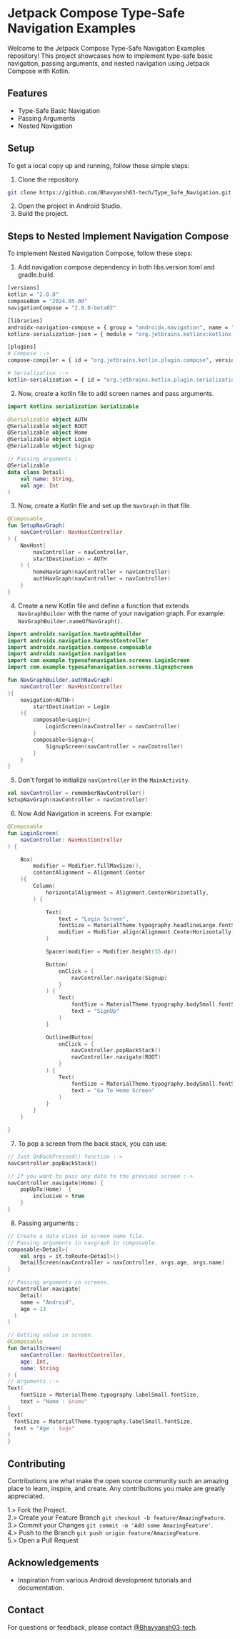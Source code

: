 # Jetpack Compose Type-Safe Navigation Examples

Welcome to the Jetpack Compose Type-Safe Navigation Examples repository! This project showcases how to implement type-safe basic navigation, passing arguments, and nested navigation using Jetpack Compose with Kotlin.

## Features

- Type-Safe Basic Navigation
- Passing Arguments
- Nested Navigation

## Setup

To get a local copy up and running, follow these simple steps:

1. Clone the repository.

```bash
git clone https://github.com/Bhavyansh03-tech/Type_Safe_Navigation.git
```

2. Open the project in Android Studio.
3. Build the project.

## Steps to Nested Implement Navigation Compose

To implement Nested Navigation Compose, follow these steps:

1. Add navigation compose dependency in both libs.version.toml and gradle.build.

```bash
[versions]
kotlin = "2.0.0"
composeBom = "2024.05.00"
navigationCompose = "2.8.0-beta02"

[libraries]
androidx-navigation-compose = { group = "androidx.navigation", name = "navigation-compose", version.ref = "navigationCompose" }
kotlinx-serialization-json = { module = "org.jetbrains.kotlinx:kotlinx-serialization-json", version.ref = "kotlinxSerializationJson" }

[plugins]
# Compose :->
compose-compiler = { id = "org.jetbrains.kotlin.plugin.compose", version.ref = "kotlin" }

# Serialization :->
kotlin-serialization = { id = "org.jetbrains.kotlin.plugin.serialization", version.ref = "kotlin" }
```


2. Now, create a kotlin file to add screen names and pass arguments.

```Kotlin
import kotlinx.serialization.Serializable

@Serializable object AUTH
@Serializable object ROOT
@Serializable object Home
@Serializable object Login
@Serializable object Signup

// Passing arguments :
@Serializable
data class Detail(
    val name: String,
    val age: Int
)
```


3. Now, create a Kotlin file and set up the `NavGraph` in that file.

```Kotlin
@Composable
fun SetupNavGraph(
    navController: NavHostController
) {
    NavHost(
        navController = navController,
        startDestination = AUTH
    ) {
        homeNavGraph(navController = navController)
        authNavGraph(navController = navController)
    }
}
```


4. Create a new Kotlin file and define a function that extends `NavGraphBuilder` with the name of your navigation graph. For example: `NavGraphBuilder.nameOfNavGraph()`.

```Kotlin
import androidx.navigation.NavGraphBuilder
import androidx.navigation.NavHostController
import androidx.navigation.compose.composable
import androidx.navigation.navigation
import com.example.typesafenavigation.screens.LoginScreen
import com.example.typesafenavigation.screens.SignupScreen

fun NavGraphBuilder.authNavGraph(
    navController: NavHostController
){
    navigation<AUTH>(
        startDestination = Login
    ){
        composable<Login>{
            LoginScreen(navController = navController)
        }
        composable<Signup>{
            SignupScreen(navController = navController)
        }
    }
}
```


5. Don't forget to initialize `navController` in the `MainActivity`.

```Kotlin
val navController = rememberNavController()
SetupNavGraph(navController = navController)
```


6. Now Add Navigation in screens. For example:

```Kotlin
@Composable
fun LoginScreen(
    navController: NavHostController
) {

    Box(
        modifier = Modifier.fillMaxSize(),
        contentAlignment = Alignment.Center
    ){
        Column(
            horizontalAlignment = Alignment.CenterHorizontally,
        ) {

            Text(
                text = "Login Screen",
                fontSize = MaterialTheme.typography.headlineLarge.fontSize,
                modifier = Modifier.align(Alignment.CenterHorizontally)
            )

            Spacer(modifier = Modifier.height(35.dp))

            Button(
                onClick = {
                    navController.navigate(Signup)
                }
            ) {
                Text(
                    fontSize = MaterialTheme.typography.bodySmall.fontSize,
                    text = "SignUp"
                )
            }

            OutlinedButton(
                onClick = {
                    navController.popBackStack()
                    navController.navigate(ROOT)
                }
            ) {
                Text(
                    fontSize = MaterialTheme.typography.bodySmall.fontSize,
                    text = "Go To Home Screen"
                )
            }
        }
    }

}
```


7. To pop a screen from the back stack, you can use:

```Kotlin
// Just OnBackPressed() function :->
navController.popBackStack()

// If you want to pass any data to the previous screen :->
navController.navigate(Home) {
    popUpTo(Home)  {
        inclusive = true
    }
}
```


8. Passing arguments :

```Kotlin
// Create a data class in screen name file.
// Passing arguments in navgraph in composable.
composable<Detail>{
    val args = it.toRoute<Detail>()
    DetailScreen(navController = navController, args.age, args.name)
}

// Passing arguments in screens.
navController.navigate(
    Detail(
    name = "Android",
    age = 13
  )
)

// Getting value in screen.
@Composable
fun DetailScreen(
    navController: NavHostController,
    age: Int,
    name: String
) {
// Arguments :->
Text(
    fontSize = MaterialTheme.typography.labelSmall.fontSize,
    text = "Name : $name"
)
Text(
  fontSize = MaterialTheme.typography.labelSmall.fontSize,
  text = "Age : $age"
)
}
```



## Contributing

Contributions are what make the open source community such an amazing place to learn, inspire, and create. Any contributions you make are greatly appreciated.

1.> Fork the Project.\
2.> Create your Feature Branch `git checkout -b feature/AmazingFeature`.\
3.> Commit your Changes `git commit -m 'Add some AmazingFeature'`.\
4.> Push to the Branch `git push origin feature/AmazingFeature`.\
5.> Open a Pull Request

## Acknowledgements

- Inspiration from various Android development tutorials and documentation.
## Contact

For questions or feedback, please contact [@Bhavyansh03-tech](https://github.com/Bhavyansh03-tech).
